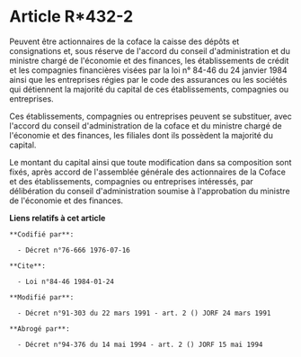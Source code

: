 # Article R*432-2

Peuvent être actionnaires de la coface la caisse des dépôts et consignations et, sous réserve de l'accord du conseil
d'administration et du ministre chargé de l'économie et des finances, les établissements de crédit et les compagnies
financières visées par la loi n° 84-46 du 24 janvier 1984 ainsi que les entreprises régies par le code des assurances ou les
sociétés qui détiennent la majorité du capital de ces établissements, compagnies ou entreprises.

Ces établissements, compagnies ou entreprises peuvent se substituer, avec l'accord du conseil d'administration de la coface
et du ministre chargé de l'économie et des finances, les filiales dont ils possèdent la majorité du capital.

Le montant du capital ainsi que toute modification dans sa composition sont fixés, après accord de l'assemblée générale des
actionnaires de la Coface et des établissements, compagnies ou entreprises intéressés, par délibération du conseil
d'administration soumise à l'approbation du ministre de l'économie et des finances.

**Liens relatifs à cet article**

	**Codifié par**:

	  - Décret n°76-666 1976-07-16

	**Cite**:

	  - Loi n°84-46 1984-01-24

	**Modifié par**:

	  - Décret n°91-303 du 22 mars 1991 - art. 2 () JORF 24 mars 1991

	**Abrogé par**:

	  - Décret n°94-376 du 14 mai 1994 - art. 2 () JORF 15 mai 1994
